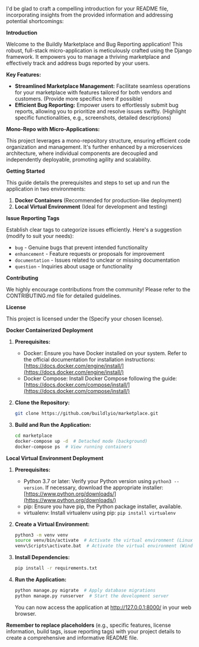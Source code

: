 I'd be glad to craft a compelling introduction for your README file, incorporating insights from the provided information and addressing potential shortcomings:

**Introduction**

Welcome to the Buildly Marketplace and Bug Reporting application! This robust, full-stack micro-application is meticulously crafted using the Django framework. It empowers you to manage a thriving marketplace and effectively track and address bugs reported by your users.

**Key Features:**

* **Streamlined Marketplace Management:** Facilitate seamless operations for your marketplace with features tailored for both vendors and customers. (Provide more specifics here if possible)
* **Efficient Bug Reporting:** Empower users to effortlessly submit bug reports, allowing you to prioritize and resolve issues swiftly. (Highlight specific functionalities, e.g., screenshots, detailed descriptions)

**Mono-Repo with Micro-Applications:**

This project leverages a mono-repository structure, ensuring efficient code organization and management. It's further enhanced by a microservices architecture, where individual components are decoupled and independently deployable, promoting agility and scalability.

**Getting Started**

This guide details the prerequisites and steps to set up and run the application in two environments:

1. **Docker Containers** (Recommended for production-like deployment)
2. **Local Virtual Environment** (Ideal for development and testing)


**Issue Reporting Tags**

Establish clear tags to categorize issues efficiently. Here's a suggestion (modify to suit your needs):

* `bug` - Genuine bugs that prevent intended functionality
* `enhancement` - Feature requests or proposals for improvement
* `documentation` - Issues related to unclear or missing documentation
* `question` - Inquiries about usage or functionality

**Contributing**

We highly encourage contributions from the community! Please refer to the CONTRIBUTING.md file for detailed guidelines.

**License**

This project is licensed under the (Specify your chosen license).

**Docker Containerized Deployment**

1. **Prerequisites:**
   - Docker: Ensure you have Docker installed on your system. Refer to the official documentation for installation instructions: [https://docs.docker.com/engine/install/](https://docs.docker.com/engine/install/)
   - Docker Compose: Install Docker Compose following the guide: [https://docs.docker.com/compose/install/](https://docs.docker.com/compose/install/)

2. **Clone the Repository:**
   ```bash
   git clone https://github.com/buildlyio/marketplace.git
   ```

3. **Build and Run the Application:**
   ```bash
   cd marketplace
   docker-compose up -d  # Detached mode (background)
   docker-compose ps  # View running containers
   ```

**Local Virtual Environment Deployment**

1. **Prerequisites:**
   - Python 3.7 or later: Verify your Python version using `python3 --version`. If necessary, download the appropriate installer: [https://www.python.org/downloads/](https://www.python.org/downloads/)
   - pip: Ensure you have pip, the Python package installer, available.
   - virtualenv: Install virtualenv using pip: `pip install virtualenv`

2. **Create a Virtual Environment:**
   ```bash
   python3 -m venv venv
   source venv/bin/activate  # Activate the virtual environment (Linux/macOS)
   venv\Scripts\activate.bat  # Activate the virtual environment (Windows)
   ```

3. **Install Dependencies:**
   ```bash
   pip install -r requirements.txt
   ```

4. **Run the Application:**
   ```bash
   python manage.py migrate  # Apply database migrations
   python manage.py runserver  # Start the development server
   ```

   You can now access the application at http://127.0.0.1:8000/ in your web browser.

**Remember to replace placeholders** (e.g., specific features, license information, build tags, issue reporting tags) with your project details to create a comprehensive and informative README file.
